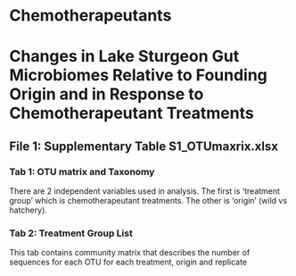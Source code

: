 # Chemotherapeutants
# Changes in Lake Sturgeon Gut Microbiomes Relative to Founding Origin and in Response to Chemotherapeutant Treatments

## File 1: Supplementary Table S1_OTUmaxrix.xlsx
### Tab 1: OTU matrix and Taxonomy
There are 2 independent variables used in analysis.  The first is ‘treatment group’ which is chemotherapeutant treatments.  The other is ‘origin’ (wild vs hatchery).

### Tab 2: Treatment Group List
This tab contains community matrix that describes the number of sequences for each OTU for each treatment, origin and replicate
